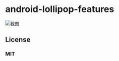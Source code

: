 # android-lollipop-features

![截图](https://github.com/freedomeden/android-lollipop-features/blob/master/picture/screen.gif)

## License

### MIT
